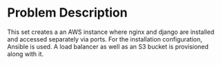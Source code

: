 # Problem Description
This set creates a an AWS instance where nginx and django are installed and accessed separately via ports. For the installation configuration, Ansible is used.
A load balancer as well as an S3 bucket is provisioned along with it.
